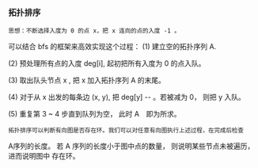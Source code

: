 ### 拓扑排序
    思想：不断选择入度为 0 的点 x，把 x 连向的点的入度 -1 。
可以结合 bfs 的框架来高效实现这个过程：
(1) 建立空的拓扑序列 A.  

(2) 预处理所有点的入度 deg[i], 起初把所有入度为 0 的点入队。  

(3) 取出队头节点 x , 把 x 加入拓扑序列 A 的末尾。  

(4) 对于从 x 出发的每条边 (x, y), 把 deg[y] -- 。若被减为 0， 则把 y 入队。  

(5) 重复第 3 ~ 4 步直到队列为空， 此时 A　即为所求。  

    拓扑排序可以判断有向图是否存在环。我们可以对任意有向图执行上述过程，在完成后检查
A序列的长度。 若 A 序列的长度小于图中点的数量， 则说明某些节点未被遍历，进而说明图中
存在环。